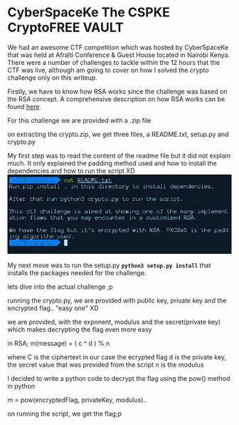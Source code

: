 # CyberSpaceKe The CSPKE CryptoFREE VAULT

We had an awesome CTF competition which was hosted by CyberSpaceKe that  was held at Afralti Conference & Guest House located in Nairobi Kenya. There were a number of challenges to tackle within the 12 hours that the CTF was live, although am going to cover on how I solved the crypto challenge only on this writeup.

Firstly, we have to know how RSA works since the challenge was based on the RSA concept. A comprehensive description on how RSA works can be found <a href="https://en.wikipedia.org/wiki/RSA_(cryptosystem)">here</a>.


For this challenge we are provided with a .zip file

on extracting the crypto.zip, we get three files, a README.txt, setup.py and crypto.py

My first step was to read the content of the readme file but it did not explain much. It only explained the padding method used and how to install the dependencies and how to run the script XD
<img src="README.png">

My next move was to run the setup.py <b>`python3 setup.py install`</b> that installs the packages needed for the challenge.

lets dive into the actual challenge ;p

running the crypto.py, we are provided with public key, private key and the encrypted flag.. "easy one" XD

we are provided, with the exponent, modulus and the secret(private key) which makes decrypting the flag even more easy

in RSA; m(message) = ( c ^ d ) % n

where C is the ciphertext in our case the ecrypted flag
d is the private key, the secret value that was provided from the script
n is the modulus

I decided to write a python code to decrypt the flag using the pow() method in python

m = pow(encryptedFlag, privateKey, modulus)..

on running the script, we get the flag;p
